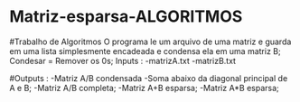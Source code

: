 # Matriz-esparsa-ALGORITMOS
#Trabalho de Algoritmos
O programa le um arquivo de uma matriz e guarda em uma lista simplesmente encadeada 
e condensa ela em uma matriz B;
Condesar = Remover os 0s;
Inputs :
-matrizA.txt
-matrizB.txt

#Outputs :
-Matriz A/B condensada
-Soma abaixo da diagonal principal de A e B;
-Matriz A/B completa;
-Matriz A+B esparsa;
-Matriz A*B esparsa;
